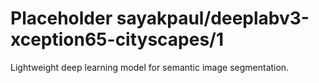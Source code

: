 # Placeholder sayakpaul/deeplabv3-xception65-cityscapes/1
Lightweight deep learning model for semantic image segmentation.

<!-- module-type: image-segmentation -->
<!-- network-architecture: DeepLab (xception65_cityscapes_trainfine) -->
<!-- dataset: cityscapes -->
<!-- fine-tunable: false -->
<!-- language: en -->
<!-- license: Apache-2.0 -->
